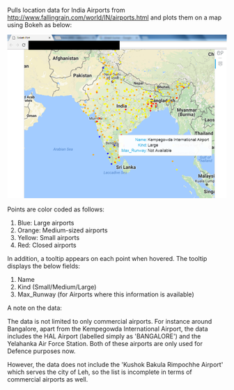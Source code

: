 Pulls location data for India Airports from http://www.fallingrain.com/world/IN/airports.html and plots them on a map using Bokeh as below:

![ScreenShot](Indian_Airports_Visualized.png)


Points are color coded as follows:
1) Blue: Large airports
2) Orange: Medium-sized airports
3) Yellow: Small airports
4) Red: Closed airports

In addition, a tooltip appears on each point when hovered.
The tooltip displays the below fields:
1) Name
2) Kind (Small/Medium/Large)
3) Max_Runway (for Airports where this information is available)

A note on the data:

The data is not limited to only commercial airports. For instance around Bangalore, apart from the Kempegowda International Airport, the data includes the HAL Airport (labelled simply as 'BANGALORE') and the Yelahanka Air Force Station. Both of these airports are only used for Defence purposes now.

However, the data does not include the 'Kushok Bakula Rimpochhe Airport' which serves the city of Leh, so the list is incomplete in terms of commercial airports as well.

